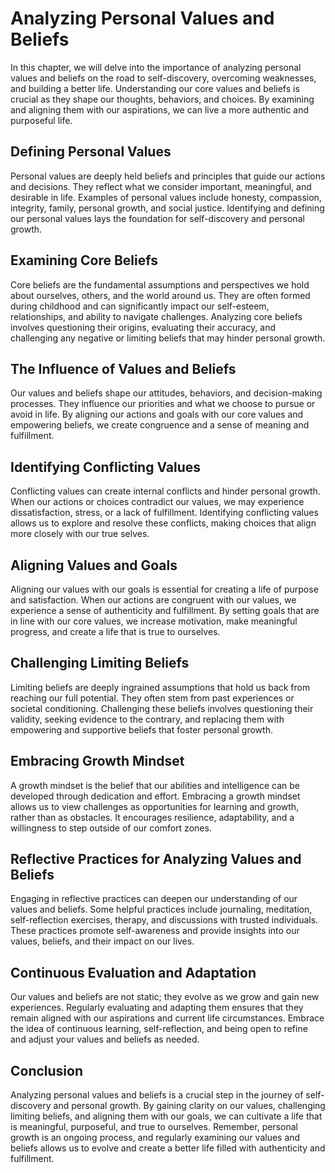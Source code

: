 Analyzing Personal Values and Beliefs
================================================

In this chapter, we will delve into the importance of analyzing personal values and beliefs on the road to self-discovery, overcoming weaknesses, and building a better life. Understanding our core values and beliefs is crucial as they shape our thoughts, behaviors, and choices. By examining and aligning them with our aspirations, we can live a more authentic and purposeful life.

Defining Personal Values
------------------------

Personal values are deeply held beliefs and principles that guide our actions and decisions. They reflect what we consider important, meaningful, and desirable in life. Examples of personal values include honesty, compassion, integrity, family, personal growth, and social justice. Identifying and defining our personal values lays the foundation for self-discovery and personal growth.

Examining Core Beliefs
----------------------

Core beliefs are the fundamental assumptions and perspectives we hold about ourselves, others, and the world around us. They are often formed during childhood and can significantly impact our self-esteem, relationships, and ability to navigate challenges. Analyzing core beliefs involves questioning their origins, evaluating their accuracy, and challenging any negative or limiting beliefs that may hinder personal growth.

The Influence of Values and Beliefs
-----------------------------------

Our values and beliefs shape our attitudes, behaviors, and decision-making processes. They influence our priorities and what we choose to pursue or avoid in life. By aligning our actions and goals with our core values and empowering beliefs, we create congruence and a sense of meaning and fulfillment.

Identifying Conflicting Values
------------------------------

Conflicting values can create internal conflicts and hinder personal growth. When our actions or choices contradict our values, we may experience dissatisfaction, stress, or a lack of fulfillment. Identifying conflicting values allows us to explore and resolve these conflicts, making choices that align more closely with our true selves.

Aligning Values and Goals
-------------------------

Aligning our values with our goals is essential for creating a life of purpose and satisfaction. When our actions are congruent with our values, we experience a sense of authenticity and fulfillment. By setting goals that are in line with our core values, we increase motivation, make meaningful progress, and create a life that is true to ourselves.

Challenging Limiting Beliefs
----------------------------

Limiting beliefs are deeply ingrained assumptions that hold us back from reaching our full potential. They often stem from past experiences or societal conditioning. Challenging these beliefs involves questioning their validity, seeking evidence to the contrary, and replacing them with empowering and supportive beliefs that foster personal growth.

Embracing Growth Mindset
------------------------

A growth mindset is the belief that our abilities and intelligence can be developed through dedication and effort. Embracing a growth mindset allows us to view challenges as opportunities for learning and growth, rather than as obstacles. It encourages resilience, adaptability, and a willingness to step outside of our comfort zones.

Reflective Practices for Analyzing Values and Beliefs
-----------------------------------------------------

Engaging in reflective practices can deepen our understanding of our values and beliefs. Some helpful practices include journaling, meditation, self-reflection exercises, therapy, and discussions with trusted individuals. These practices promote self-awareness and provide insights into our values, beliefs, and their impact on our lives.

Continuous Evaluation and Adaptation
------------------------------------

Our values and beliefs are not static; they evolve as we grow and gain new experiences. Regularly evaluating and adapting them ensures that they remain aligned with our aspirations and current life circumstances. Embrace the idea of continuous learning, self-reflection, and being open to refine and adjust your values and beliefs as needed.

Conclusion
----------

Analyzing personal values and beliefs is a crucial step in the journey of self-discovery and personal growth. By gaining clarity on our values, challenging limiting beliefs, and aligning them with our goals, we can cultivate a life that is meaningful, purposeful, and true to ourselves. Remember, personal growth is an ongoing process, and regularly examining our values and beliefs allows us to evolve and create a better life filled with authenticity and fulfillment.
